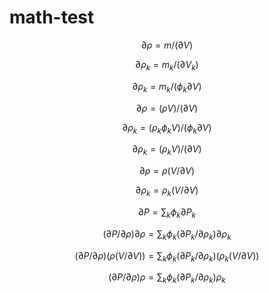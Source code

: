 # math-test

$$ \partial \rho = m / (\partial V) $$

$$ \partial \rho_k = m_k / (\partial V_k) $$

$$ \partial \rho_k = m_k / (\phi_k \partial V) $$

$$ \partial \rho = (\rho V) / (\partial V) $$

$$ \partial \rho_k = (\rho_k \phi_k V) / (\phi_k \partial V) $$

$$ \partial \rho_k = (\rho_k V) / (\partial V) $$

$$ \partial \rho = \rho (V / \partial V) $$

$$ \partial \rho_k = \rho_k (V / \partial V) $$

$$ \partial P = \sum_k \phi_k \partial P_k $$

$$ (\partial P/\partial \rho)\partial \rho = \sum_k \phi_k (\partial P_k/\partial \rho_k)\partial \rho_k $$

$$ (\partial P/\partial \rho)(\rho (V / \partial V)) = \sum_k \phi_k (\partial P_k/\partial \rho_k)(\rho_k (V / \partial V)) $$

$$ (\partial P/\partial \rho)\rho = \sum_k \phi_k (\partial P_k/\partial \rho_k)\rho_k $$

